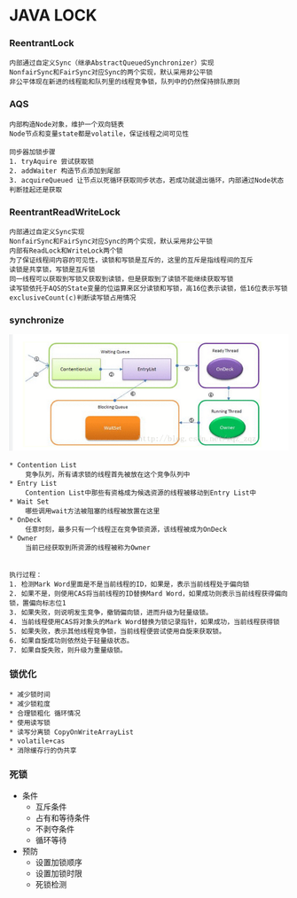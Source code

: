 # JAVA LOCK

### ReentrantLock

    内部通过自定义Sync（继承AbstractQueuedSynchronizer）实现
    NonfairSync和FairSync对应Sync的两个实现，默认采用非公平锁
    非公平体现在新进的线程能和队列里的线程竞争锁，队列中的仍然保持排队原则
    
### AQS

    内部构造Node对象，维护一个双向链表
    Node节点和变量state都是volatile，保证线程之间可见性
    
    同步器加锁步骤
    1. tryAquire 尝试获取锁
    2. addWaiter 构造节点添加到尾部
    3. acquireQueued 让节点以死循环获取同步状态，若成功就退出循环，内部通过Node状态判断挂起还是获取
    
### ReentrantReadWriteLock

    内部通过自定义Sync实现
    NonfairSync和FairSync对应Sync的两个实现，默认采用非公平锁
    内部有ReadLock和WriteLock两个锁
    为了保证线程间内容的可见性，读锁和写锁是互斥的，这里的互斥是指线程间的互斥
    读锁是共享锁，写锁是互斥锁
    同一线程可以获取到写锁又获取到读锁，但是获取到了读锁不能继续获取写锁
    读写锁依托于AQS的State变量的位运算来区分读锁和写锁，高16位表示读锁，低16位表示写锁
    exclusiveCount(c)判断读写锁占用情况
    
### synchronize

![](synchronize.png)

    * Contention List 
        竞争队列，所有请求锁的线程首先被放在这个竞争队列中
    * Entry List 
        Contention List中那些有资格成为候选资源的线程被移动到Entry List中
    * Wait Set
        哪些调用wait方法被阻塞的线程被放置在这里
    * OnDeck
        任意时刻，最多只有一个线程正在竞争锁资源，该线程被成为OnDeck
    * Owner
        当前已经获取到所资源的线程被称为Owner
        
        
    执行过程： 
    1. 检测Mark Word里面是不是当前线程的ID，如果是，表示当前线程处于偏向锁 
    2. 如果不是，则使用CAS将当前线程的ID替换Mard Word，如果成功则表示当前线程获得偏向锁，置偏向标志位1 
    3. 如果失败，则说明发生竞争，撤销偏向锁，进而升级为轻量级锁。 
    4. 当前线程使用CAS将对象头的Mark Word替换为锁记录指针，如果成功，当前线程获得锁 
    5. 如果失败，表示其他线程竞争锁，当前线程便尝试使用自旋来获取锁。 
    6. 如果自旋成功则依然处于轻量级状态。 
    7. 如果自旋失败，则升级为重量级锁。
    
### 锁优化

    * 减少锁时间
    * 减少锁粒度
    * 合理锁粗化 循环情况
    * 使用读写锁
    * 读写分离锁 CopyOnWriteArrayList
    * volatile+cas
    * 消除缓存行的伪共享
    
### 死锁
* 条件
    * 互斥条件
    * 占有和等待条件
    * 不剥夺条件
    * 循环等待
* 预防
    * 设置加锁顺序
    * 设置加锁时限
    * 死锁检测